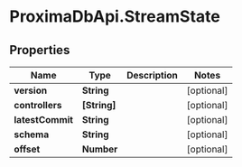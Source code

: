 # ProximaDbApi.StreamState

## Properties

Name | Type | Description | Notes
------------ | ------------- | ------------- | -------------
**version** | **String** |  | [optional] 
**controllers** | **[String]** |  | [optional] 
**latestCommit** | **String** |  | [optional] 
**schema** | **String** |  | [optional] 
**offset** | **Number** |  | [optional] 


